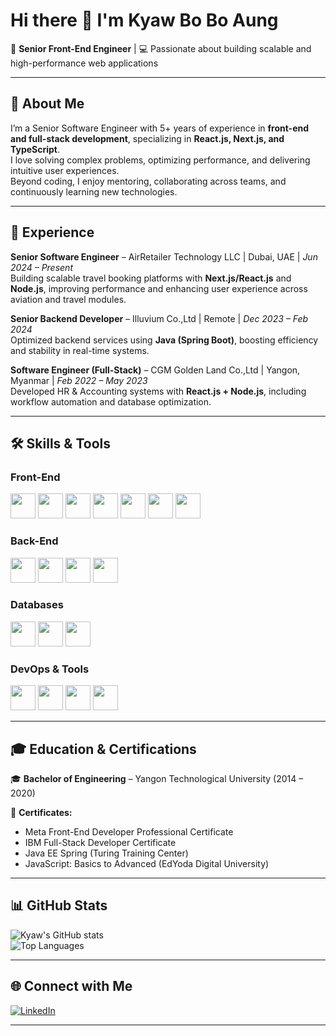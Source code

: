 # Hi there 👋 I'm Kyaw Bo Bo Aung  

🚀 **Senior Front-End Engineer** | 💻 Passionate about building scalable and high-performance web applications  

---

## 📝 About Me  
I’m a Senior Software Engineer with 5+ years of experience in **front-end and full-stack development**, specializing in **React.js, Next.js, and TypeScript**.  
I love solving complex problems, optimizing performance, and delivering intuitive user experiences.  
Beyond coding, I enjoy mentoring, collaborating across teams, and continuously learning new technologies.  

---

## 💼 Experience  

**Senior Software Engineer** – AirRetailer Technology LLC | Dubai, UAE | *Jun 2024 – Present*  
Building scalable travel booking platforms with **Next.js/React.js** and **Node.js**, improving performance and enhancing user experience across aviation and travel modules.  

**Senior Backend Developer** – Illuvium Co.,Ltd | Remote | *Dec 2023 – Feb 2024*  
Optimized backend services using **Java (Spring Boot)**, boosting efficiency and stability in real-time systems.  

**Software Engineer (Full-Stack)** – CGM Golden Land Co.,Ltd | Yangon, Myanmar | *Feb 2022 – May 2023*  
Developed HR & Accounting systems with **React.js + Node.js**, including workflow automation and database optimization.  

---

## 🛠️ Skills & Tools  

### Front-End  
<p>
<img src="https://cdn.jsdelivr.net/gh/devicons/devicon/icons/react/react-original.svg" width="40"/> 
<img src="https://cdn.jsdelivr.net/gh/devicons/devicon/icons/nextjs/nextjs-original.svg" width="40"/> 
<img src="https://cdn.jsdelivr.net/gh/devicons/devicon/icons/typescript/typescript-original.svg" width="40"/> 
<img src="https://cdn.jsdelivr.net/gh/devicons/devicon/icons/javascript/javascript-original.svg" width="40"/> 
<img src="https://cdn.jsdelivr.net/gh/devicons/devicon/icons/redux/redux-original.svg" width="40"/> 
<img src="https://cdn.jsdelivr.net/gh/devicons/devicon/icons/html5/html5-original.svg" width="40"/> 
<img src="https://cdn.jsdelivr.net/gh/devicons/devicon/icons/css3/css3-original.svg" width="40"/> 
</p>

### Back-End  
<p>
<img src="https://cdn.jsdelivr.net/gh/devicons/devicon/icons/nodejs/nodejs-original.svg" width="40"/> 
<img src="https://cdn.jsdelivr.net/gh/devicons/devicon/icons/express/express-original.svg" width="40"/> 
<img src="https://cdn.jsdelivr.net/gh/devicons/devicon/icons/java/java-original.svg" width="40"/> 
<img src="https://cdn.jsdelivr.net/gh/devicons/devicon/icons/spring/spring-original.svg" width="40"/> 
</p>

### Databases  
<p>
<img src="https://cdn.jsdelivr.net/gh/devicons/devicon/icons/mysql/mysql-original.svg" width="40"/> 
<img src="https://cdn.jsdelivr.net/gh/devicons/devicon/icons/postgresql/postgresql-original.svg" width="40"/> 
<img src="https://cdn.jsdelivr.net/gh/devicons/devicon/icons/mongodb/mongodb-original.svg" width="40"/> 
</p>

### DevOps & Tools  
<p>
<img src="https://cdn.jsdelivr.net/gh/devicons/devicon/icons/docker/docker-original.svg" width="40"/> 
<img src="https://cdn.jsdelivr.net/gh/devicons/devicon/icons/amazonwebservices/amazonwebservices-original.svg" width="40"/> 
<img src="https://cdn.jsdelivr.net/gh/devicons/devicon/icons/git/git-original.svg" width="40"/> 
<img src="https://cdn.jsdelivr.net/gh/devicons/devicon/icons/github/github-original.svg" width="40"/> 
</p>

---

## 🎓 Education & Certifications  
🎓 **Bachelor of Engineering** – Yangon Technological University (2014 – 2020)  

📜 **Certificates:**  
- Meta Front-End Developer Professional Certificate  
- IBM Full-Stack Developer Certificate  
- Java EE Spring (Turing Training Center)  
- JavaScript: Basics to Advanced (EdYoda Digital University)  

---

## 📊 GitHub Stats  

![Kyaw's GitHub stats](https://github-readme-stats.vercel.app/api?username=Kyaw-Bo-Bo-Aung&show_icons=true&theme=radical)  
![Top Languages](https://github-readme-stats.vercel.app/api/top-langs/?username=Kyaw-Bo-Bo-Aung&layout=compact&theme=radical)  

---

## 🌐 Connect with Me  
[![LinkedIn](https://img.shields.io/badge/LinkedIn-0077B5?logo=linkedin&logoColor=white)](https://www.linkedin.com/in/kyaw-bo-bo-aung/)  

---
